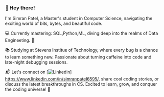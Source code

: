 ### 🌟 Hey there!

<!--
**SimranPatel6595/SimranPatel6595** is a ✨ _special_ ✨ repository because its `README.md` (this file) appears on your GitHub profile.

Here are some ideas to get you started:

- 🔭 I’m currently working on ...
- 🌱 I’m currently learning ...
- 👯 I’m looking to collaborate on ...
- 🤔 I’m looking for help with ...
- 💬 Ask me about ...
- 📫 How to reach me: ...
- 😄 Pronouns: ...
- ⚡ Fun fact: ...
-->

I'm Simran Patel, a Master's student in Computer Science, navigating the exciting world of bits, bytes, and beautiful code.

💻 Currently mastering: SQL,Python,ML, diving deep into the realms of Data Engineeting. 🚀

📚 Studying at Stevens Institue of Technology, where every bug is a chance to learn something new. Passionate about turning caffeine into code and late-night debugging sessions.

📬 Let's connect on [![LinkedIn](https://www.linkedin.com/in/simranpatel6595/)] https://www.linkedin.com/in/simranpatel6595/, share cool coding stories, or discuss the latest breakthroughs in CS. Excited to learn, grow, and conquer the coding universe! 🌌


